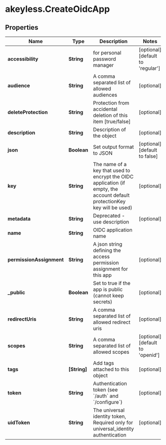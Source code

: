 # akeyless.CreateOidcApp

## Properties

Name | Type | Description | Notes
------------ | ------------- | ------------- | -------------
**accessibility** | **String** | for personal password manager | [optional] [default to &#39;regular&#39;]
**audience** | **String** | A comma separated list of allowed audiences | [optional] 
**deleteProtection** | **String** | Protection from accidental deletion of this item [true/false] | [optional] 
**description** | **String** | Description of the object | [optional] 
**json** | **Boolean** | Set output format to JSON | [optional] [default to false]
**key** | **String** | The name of a key that used to encrypt the OIDC application (if empty, the account default protectionKey key will be used) | [optional] 
**metadata** | **String** | Deprecated - use description | [optional] 
**name** | **String** | OIDC application name | 
**permissionAssignment** | **String** | A json string defining the access permission assignment for this app | [optional] 
**_public** | **Boolean** | Set to true if the app is public (cannot keep secrets) | [optional] 
**redirectUris** | **String** | A comma separated list of allowed redirect uris | [optional] 
**scopes** | **String** | A comma separated list of allowed scopes | [optional] [default to &#39;openid&#39;]
**tags** | **[String]** | Add tags attached to this object | [optional] 
**token** | **String** | Authentication token (see &#x60;/auth&#x60; and &#x60;/configure&#x60;) | [optional] 
**uidToken** | **String** | The universal identity token, Required only for universal_identity authentication | [optional] 


